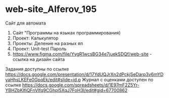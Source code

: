# web-site_Alferov_195
Сайт для автомата
1. Сайт "Программы на языках программирования)
2. Проект: Калькулятор
3. Проекты: Деление на разных яп
4. Проект: Unit-test Пароль 
5. https://www.figma.com/file/YvgR1wcsBG34e7juekSDQf/web-site - ссылка на дизайн сайта

Задания доступны по ссылке https://docs.google.com/presentation/d/17YdUQJrXn2dPckjSeDarp3v6mYDyaHhsLKEFe0GpqEk/edit#slide=id.p
Журнал с оценками доступен по ссылке https://docs.google.com/spreadsheets/d/1E97mF2Z5Yr-YBHZbKlfiQFnVlfq9CGhpl5XqJ7FoH3I/edit#gid=67700862

